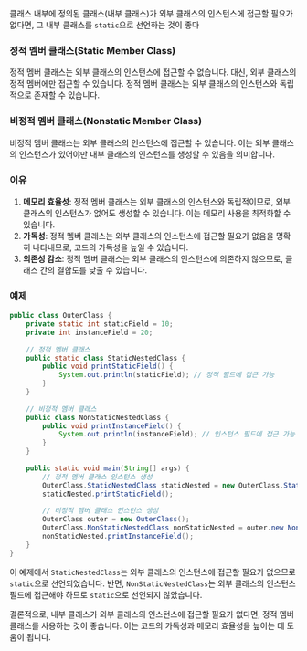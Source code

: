 클래스 내부에 정의된 클래스(내부 클래스)가 외부 클래스의 인스턴스에 접근할 필요가 없다면, 그 내부 클래스를 `static`으로 선언하는 것이 좋다

### 정적 멤버 클래스(Static Member Class)

정적 멤버 클래스는 외부 클래스의 인스턴스에 접근할 수 없습니다. 대신, 외부 클래스의 정적 멤버에만 접근할 수 있습니다. 정적 멤버 클래스는 외부 클래스의 인스턴스와 독립적으로 존재할 수 있습니다.

### 비정적 멤버 클래스(Nonstatic Member Class)

비정적 멤버 클래스는 외부 클래스의 인스턴스에 접근할 수 있습니다. 이는 외부 클래스의 인스턴스가 있어야만 내부 클래스의 인스턴스를 생성할 수 있음을 의미합니다.

### 이유

1. **메모리 효율성**: 정적 멤버 클래스는 외부 클래스의 인스턴스와 독립적이므로, 외부 클래스의 인스턴스가 없어도 생성할 수 있습니다. 이는 메모리 사용을 최적화할 수 있습니다.
2. **가독성**: 정적 멤버 클래스는 외부 클래스의 인스턴스에 접근할 필요가 없음을 명확히 나타내므로, 코드의 가독성을 높일 수 있습니다.
3. **의존성 감소**: 정적 멤버 클래스는 외부 클래스의 인스턴스에 의존하지 않으므로, 클래스 간의 결합도를 낮출 수 있습니다.


### 예제

```java
public class OuterClass {  
    private static int staticField = 10;  
    private int instanceField = 20;  
  
    // 정적 멤버 클래스  
    public static class StaticNestedClass {  
        public void printStaticField() {  
            System.out.println(staticField); // 정적 필드에 접근 가능  
        }  
    }  
  
    // 비정적 멤버 클래스  
    public class NonStaticNestedClass {  
        public void printInstanceField() {  
            System.out.println(instanceField); // 인스턴스 필드에 접근 가능  
        }  
    }  
  
    public static void main(String[] args) {  
        // 정적 멤버 클래스 인스턴스 생성  
        OuterClass.StaticNestedClass staticNested = new OuterClass.StaticNestedClass();  
        staticNested.printStaticField();  
  
        // 비정적 멤버 클래스 인스턴스 생성  
        OuterClass outer = new OuterClass();  
        OuterClass.NonStaticNestedClass nonStaticNested = outer.new NonStaticNestedClass();  
        nonStaticNested.printInstanceField();  
    }  
}
```


이 예제에서 `StaticNestedClass`는 외부 클래스의 인스턴스에 접근할 필요가 없으므로 `static`으로 선언되었습니다. 반면, `NonStaticNestedClass`는 외부 클래스의 인스턴스 필드에 접근해야 하므로 `static`으로 선언되지 않았습니다.

결론적으로, 내부 클래스가 외부 클래스의 인스턴스에 접근할 필요가 없다면, 정적 멤버 클래스를 사용하는 것이 좋습니다. 이는 코드의 가독성과 메모리 효율성을 높이는 데 도움이 됩니다.